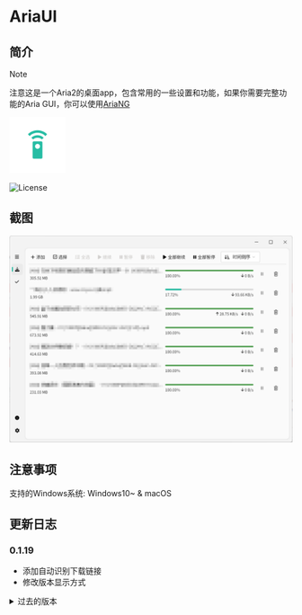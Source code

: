 # AriaUI

## 简介

> [!NOTE]
> 注意这是一个Aria2的桌面app，包含常用的一些设置和功能，如果你需要完整功能的Aria GUI，你可以使用[AriaNG](https://github.com/mayswind/AriaNg)

<img src="assets/icon.png" width="100px">

![License](https://img.shields.io/badge/License-MIT-dark_green)

## 截图

![截图](demo/demo.png)

## 注意事项

支持的Windows系统: Windows10~ & macOS

## 更新日志

### 0.1.19
- 添加自动识别下载链接
- 修改版本显示方式

<details>
<summary>过去的版本</summary>

### 0.1.18 (2025/1/27)
- 添加新建任务的快捷键

### 0.1.17 (2024/12/26 仅对macOS系统的更新)
- 添加macOS系统的菜单
- 修复在macOS系统下图标显示问题

### 0.1.16 (2024/12/17)
- 添加复制任务链接的功能

### 0.1.15 (2024/12/6)
- 添加查看任务的文件列表功能
- 添加任务的tooltip功能

### 0.1.14 (2024/11/30)
- 添加修改默认显示顺序的功能
- 修复一些字体显示问题
- 改进了表单输入
- 修改了默认显示顺序

### 0.1.13 (2024/11/20)
- 删除一些不需要的按钮

### 0.1.12 (2024/11/18)
- 添加右键菜单
- 添加许可证页面
- 修复一个文本错误

### 0.1.11 (2024/11/11)
- 添加查看任务详情

### 0.1.10 (2024/11/8)
- 改进数字输入框

### 0.1.9 (2024/10/16)
- 修复预估时间显示错误的问题

### 0.1.8 (2024/10/15)
- 添加预计完成任务时间显示
- 重构了一些变量

### 0.1.7 (2024/10/6)
- 添加新建任务自定义配置的功能

### 0.1.6 (2024/10/4)
- 添加显示上传速度
- 修复一个保存设置的问题

### 0.1.5 (2024/9/15)
- 修复工具栏的一个问题

### 0.1.4 (2024/9/14)
- 添加ratio设置
- 添加排序功能
- 修复操作栏越界的问题

### 0.1.3 (2024/9/12)
- 将新任务放置于前面

### 0.1.2 (2024/8/13)
- 添加全选的按钮
- 改进修改设置判定逻辑

### 0.1.1 (2024/8/8)
- 添加设置修改提示
- 添加Aria2的一些常用设置
- 添加关于对话框

### 0.1.0 (2024/8/2)
- 第一个版本
  
</details>